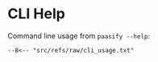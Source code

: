 # CLI Help

Command line usage from `paasify --help`:

``` console
--8<-- "src/refs/raw/cli_usage.txt"
```
